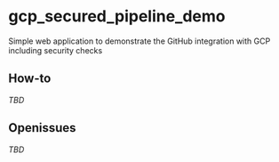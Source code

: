 # gcp_secured_pipeline_demo

Simple web application to demonstrate the GitHub integration with GCP including security checks 

## How-to

_TBD_

## Openissues 

 _TBD_

